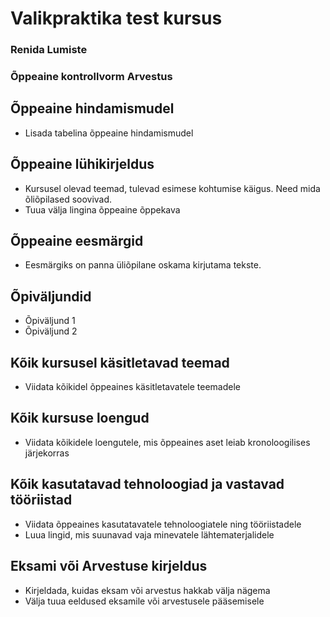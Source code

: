 # Valikpraktika test kursus

### Renida Lumiste

### Õppeaine kontrollvorm Arvestus

## Õppeaine hindamismudel

- Lisada tabelina õppeaine hindamismudel

## Õppeaine lühikirjeldus

- Kursusel olevad teemad, tulevad esimese kohtumise käigus. Need mida õliõpilased soovivad.
- Tuua välja lingina õppeaine õppekava

## Õppeaine eesmärgid

- Eesmärgiks on panna üliõpilane oskama kirjutama tekste.

## Õpiväljundid

- Õpiväljund 1
- Õpiväljund 2

## Kõik kursusel käsitletavad teemad

- Viidata kõikidel õppeaines käsitletavatele teemadele

## Kõik kursuse loengud

- Viidata kõikidele loengutele, mis õppeaines aset leiab kronoloogilises järjekorras

## Kõik kasutatavad tehnoloogiad ja vastavad tööriistad

- Viidata õppeaines kasutatavatele tehnoloogiatele ning tööriistadele
- Luua lingid, mis suunavad vaja minevatele lähtematerjalidele

## Eksami või Arvestuse kirjeldus

- Kirjeldada, kuidas eksam või arvestus hakkab välja nägema
- Välja tuua eeldused eksamile või arvestusele pääsemisele
